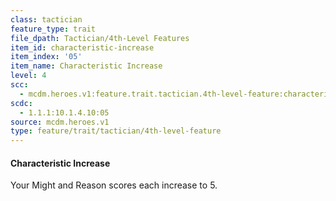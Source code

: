```yaml
---
class: tactician
feature_type: trait
file_dpath: Tactician/4th-Level Features
item_id: characteristic-increase
item_index: '05'
item_name: Characteristic Increase
level: 4
scc:
  - mcdm.heroes.v1:feature.trait.tactician.4th-level-feature:characteristic-increase
scdc:
  - 1.1.1:10.1.4.10:05
source: mcdm.heroes.v1
type: feature/trait/tactician/4th-level-feature
---
```


#### Characteristic Increase

Your Might and Reason scores each increase to 5.
